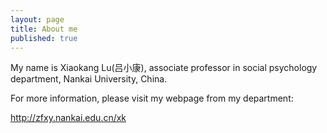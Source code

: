 ```yaml
---
layout: page
title: About me
published: true
---
```


My name is Xiaokang Lu(吕小康), associate professor in social psychology department, Nankai University, China.

For more information, please visit my webpage from my department:

http://zfxy.nankai.edu.cn/xk


